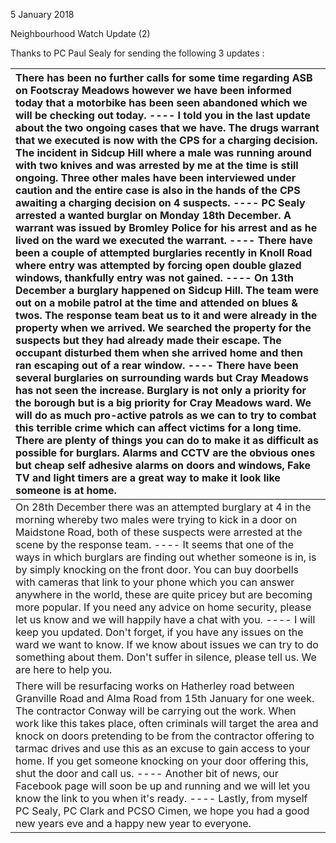 5 January 2018

Neighbourhood Watch Update (2)

Thanks to PC Paul Sealy for sending the following 3 updates :

| There has been no further calls for some time regarding ASB on Footscray Meadows however we have been informed today that a motorbike has been seen abandoned which we will be checking out today. ---- I told you in the last update about the two ongoing cases that we have. The drugs warrant that we executed is now with the CPS for a charging decision. The incident in Sidcup Hill where a male was running around with two knives and was arrested by me at the time is still ongoing. Three other males have been interviewed under caution and the entire case is also in the hands of the CPS awaiting a charging decision on 4 suspects. ---- PC Sealy arrested a wanted burglar on Monday 18th December. A warrant was issued by Bromley Police for his arrest and as he lived on the ward we executed the warrant. ---- There have been a couple of attempted burglaries recently in Knoll Road where entry was attempted by forcing open double glazed windows, thankfully entry was not gained. ---- On 13th December a burglary happened on Sidcup Hill. The team were out on a mobile patrol at the time and attended on blues & twos. The response team beat us to it and were already in the property when we arrived. We searched the property for the suspects but they had already made their escape. The occupant disturbed them when she arrived home and then ran escaping out of a rear window. ---- There have been several burglaries on surrounding wards but Cray Meadows has not seen the increase. Burglary is not only a priority for the borough but is a big priority for Cray Meadows ward. We will do as much pro-active patrols as we can to try to combat this terrible crime which can affect victims for a long time. There are plenty of things you can do to make it as difficult as possible for burglars. Alarms and CCTV are the obvious ones but cheap self adhesive alarms on doors and windows, Fake TV and light timers are a great way to make it look like someone is at home. |
| :------------------------------------------------------------------------------------------------------------------------------------------------------------------------------------------------------------------------------------------------------------------------------------------------------------------------------------------------------------------------------------------------------------------------------------------------------------------------------------------------------------------------------------------------------------------------------------------------------------------------------------------------------------------------------------------------------------------------------------------------------------------------------------------------------------------------------------------------------------------------------------------------------------------------------------------------------------------------------------------------------------------------------------------------------------------------------------------------------------------------------------------------------------------------------------------------------------------------------------------------------------------------------------------------------------------------------------------------------------------------------------------------------------------------------------------------------------------------------------------------------------------------------------------------------------------------------------------------------------------------------------------------------------------------------------------------------------------------------------------------------------------------------------------------------------------------------------------------------------------------------------------------------------------------------------------------------------------------------------------------------------------------------------ |
| On 28th December there was an attempted burglary at 4 in the morning whereby two males were trying to kick in a door on Maidstone Road, both of these suspects were arrested at the scene by the response team. ---- It seems that one of the ways in which burglars are finding out whether someone is in, is by simply knocking on the front door. You can buy doorbells with cameras that link to your phone which you can answer anywhere in the world, these are quite pricey but are becoming more popular. If you need any advice on home security, please let us know and we will happily have a chat with you. ---- I will keep you updated. Don't forget, if you have any issues on the ward we want to know. If we know about issues we can try to do something about them. Don't suffer in silence, please tell us. We are here to help you.                                                                                                                                                                                                                                                                                                                                                                                                                                                                                                                                                                                                                                                                                                                                                                                                                                                                                                                                                                                                                                                                                                                                                                              |
| There will be resurfacing works on Hatherley road between Granville Road and Alma Road from 15th January for one week. The contractor Conway will be carrying out the work. When work like this takes place, often criminals will target the area and knock on doors pretending to be from the contractor offering to tarmac drives and use this as an excuse to gain access to your home. If you get someone knocking on your door offering this, shut the door and call us. ---- Another bit of news, our Facebook page will soon be up and running and we will let you know the link to you when it's ready. ---- Lastly, from myself PC Sealy, PC Clark and PCSO Cimen, we hope you had a good new years eve and a happy new year to everyone.                                                                                                                                                                                                                                                                                                                                                                                                                                                                                                                                                                                                                                                                                                                                                                                                                                                                                                                                                                                                                                                                                                                                                                                                                                                                                    |
